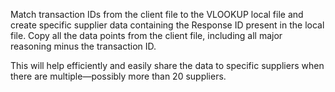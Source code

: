 Match transaction IDs from the client file to the VLOOKUP local file and create specific supplier data containing the Response ID present in the local file. Copy all the data points from the client file, including all major reasoning minus the transaction ID.

This will help efficiently and easily share the data to  specific suppliers when there are multiple—possibly more than 20 suppliers.
